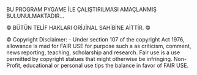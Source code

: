 BU PROGRAM PYGAME İLE ÇALIŞTIRILMASI AMAÇLANMIŞ BULUNULMAKTADIR...

© BÜTÜN TELİF HAKLARI ORİJİNAL SAHİBİNE AİTTİR. ©

© Copyright Disclaimer: - Under section 107 of the copyright Act 1976, allowance is mad for FAIR USE for purpose such a as criticism, comment, news reporting, teaching, scholarship and research. Fair use is a use permitted by copyright statues that might otherwise be infringing. Non- Profit, educational or personal use tips the balance in favor of FAIR USE.
